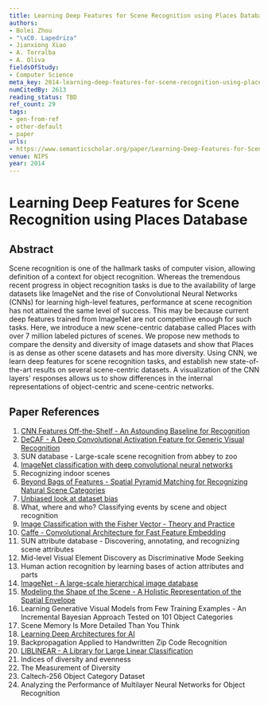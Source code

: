 ```yaml
---
title: Learning Deep Features for Scene Recognition using Places Database
authors:
- Bolei Zhou
- "\xC0. Lapedriza"
- Jianxiong Xiao
- A. Torralba
- A. Oliva
fieldsOfStudy:
- Computer Science
meta_key: 2014-learning-deep-features-for-scene-recognition-using-places-database
numCitedBy: 2613
reading_status: TBD
ref_count: 29
tags:
- gen-from-ref
- other-default
- paper
urls:
- https://www.semanticscholar.org/paper/Learning-Deep-Features-for-Scene-Recognition-using-Zhou-Lapedriza/9667f8264745b626c6173b1310e2ff0298b09cfc?sort=total-citations
venue: NIPS
year: 2014
---
```


# Learning Deep Features for Scene Recognition using Places Database

## Abstract

Scene recognition is one of the hallmark tasks of computer vision, allowing definition of a context for object recognition. Whereas the tremendous recent progress in object recognition tasks is due to the availability of large datasets like ImageNet and the rise of Convolutional Neural Networks (CNNs) for learning high-level features, performance at scene recognition has not attained the same level of success. This may be because current deep features trained from ImageNet are not competitive enough for such tasks. Here, we introduce a new scene-centric database called Places with over 7 million labeled pictures of scenes. We propose new methods to compare the density and diversity of image datasets and show that Places is as dense as other scene datasets and has more diversity. Using CNN, we learn deep features for scene recognition tasks, and establish new state-of-the-art results on several scene-centric datasets. A visualization of the CNN layers' responses allows us to show differences in the internal representations of object-centric and scene-centric networks.

## Paper References

1. [CNN Features Off-the-Shelf - An Astounding Baseline for Recognition](2014-cnn-features-off-the-shelf-an-astounding-baseline-for-recognition)
2. [DeCAF - A Deep Convolutional Activation Feature for Generic Visual Recognition](2014-decaf-a-deep-convolutional-activation-feature-for-generic-visual-recognition)
3. SUN database - Large-scale scene recognition from abbey to zoo
4. [ImageNet classification with deep convolutional neural networks](2012-alexnet.md)
5. Recognizing indoor scenes
6. [Beyond Bags of Features - Spatial Pyramid Matching for Recognizing Natural Scene Categories](2006-beyond-bags-of-features-spatial-pyramid-matching-for-recognizing-natural-scene-categories)
7. [Unbiased look at dataset bias](2011-unbiased-look-at-dataset-bias)
8. What, where and who? Classifying events by scene and object recognition
9. [Image Classification with the Fisher Vector - Theory and Practice](2013-image-classification-with-the-fisher-vector-theory-and-practice)
10. [Caffe - Convolutional Architecture for Fast Feature Embedding](2014-caffe-convolutional-architecture-for-fast-feature-embedding)
11. SUN attribute database - Discovering, annotating, and recognizing scene attributes
12. Mid-level Visual Element Discovery as Discriminative Mode Seeking
13. Human action recognition by learning bases of action attributes and parts
14. [ImageNet - A large-scale hierarchical image database](2009-imagenet-a-large-scale-hierarchical-image-database)
15. [Modeling the Shape of the Scene - A Holistic Representation of the Spatial Envelope](2004-modeling-the-shape-of-the-scene-a-holistic-representation-of-the-spatial-envelope)
16. Learning Generative Visual Models from Few Training Examples - An Incremental Bayesian Approach Tested on 101 Object Categories
17. Scene Memory Is More Detailed Than You Think
18. [Learning Deep Architectures for AI](2007-learning-deep-architectures-for-ai)
19. Backpropagation Applied to Handwritten Zip Code Recognition
20. [LIBLINEAR - A Library for Large Linear Classification](2008-liblinear-a-library-for-large-linear-classification)
21. Indices of diversity and evenness
22. The Measurement of Diversity
23. Caltech-256 Object Category Dataset
24. Analyzing the Performance of Multilayer Neural Networks for Object Recognition
